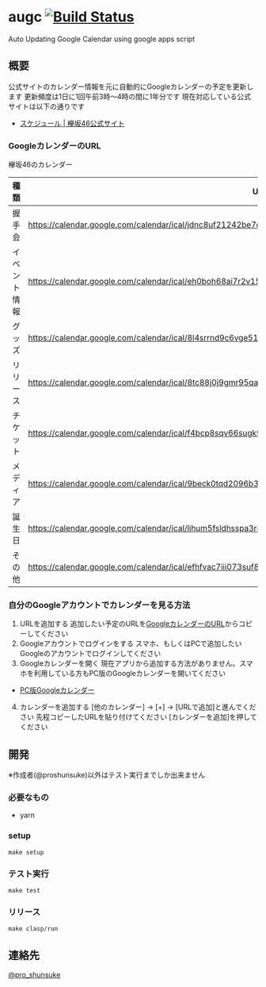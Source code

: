 # augc [![Build Status](https://travis-ci.com/proshunsuke/augc.svg?branch=master)](https://travis-ci.com/proshunsuke/augc)

Auto Updating Google Calendar using google apps script

## 概要

公式サイトのカレンダー情報を元に自動的にGoogleカレンダーの予定を更新します
更新頻度は1日に1回午前3時〜4時の間に1年分です
現在対応している公式サイトは以下の通りです
* [スケジュール | 欅坂46公式サイト](https://www.keyakizaka46.com/s/k46o/media/list)

### GoogleカレンダーのURL

欅坂46のカレンダー

種類|URL
---|---
握手会|https://calendar.google.com/calendar/ical/jdnc8uf21242be7qjm5nmj7uok%40group.calendar.google.com/public/basic.ics
イベント情報|https://calendar.google.com/calendar/ical/eh0boh68ai7r2v15m38k2ms1lg%40group.calendar.google.com/public/basic.ics
グッズ|https://calendar.google.com/calendar/ical/8l4srrnd9c6vge51k6cclsdsmc%40group.calendar.google.com/public/basic.ics
リリース|https://calendar.google.com/calendar/ical/8tc88j0j9gmr95qa81r8t2210c%40group.calendar.google.com/public/basic.ics
チケット|https://calendar.google.com/calendar/ical/f4bcp8sqv66sugk9m06gb1ioeg%40group.calendar.google.com/public/basic.ics
メディア|https://calendar.google.com/calendar/ical/9beck0tqd2096b3b5utkh0jg8g%40group.calendar.google.com/public/basic.ics
誕生日|https://calendar.google.com/calendar/ical/lihum5fsldhsspa3r8altr01ns%40group.calendar.google.com/public/basic.ics
その他|https://calendar.google.com/calendar/ical/efhfvac7iii073suf8v16tlmic%40group.calendar.google.com/public/basic.ics

### 自分のGoogleアカウントでカレンダーを見る方法

1. URLを追加する
追加したい予定のURLを[GoogleカレンダーのURL](#GoogleカレンダーのURL)からコピーしてください
2. Googleアカウントでログインをする
スマホ、もしくはPCで追加したいGoogleのアカウントでログインしてください
3. Googleカレンダーを開く
現在アプリから追加する方法がありません。スマホを利用している方もPC版のGoogleカレンダーを開いてください
  * [PC版Googleカレンダー](https://calendar.google.com/calendar/r?hl=ja)
4. カレンダーを追加する
 [他のカレンダー] -> [+] -> [URLで追加]と進んでください
 先程コピーしたURLを貼り付けてください
 [カレンダーを追加]を押してください

## 開発

※作成者(@proshunsuke)以外はテスト実行までしか出来ません

### 必要なもの

* yarn

### setup

```shell script
make setup
```

### テスト実行

```shell script
make test
```

### リリース

```shell script
make clasp/run
```

## 連絡先

[@pro_shunsuke](https://twitter.com/pro_shunsuke)
